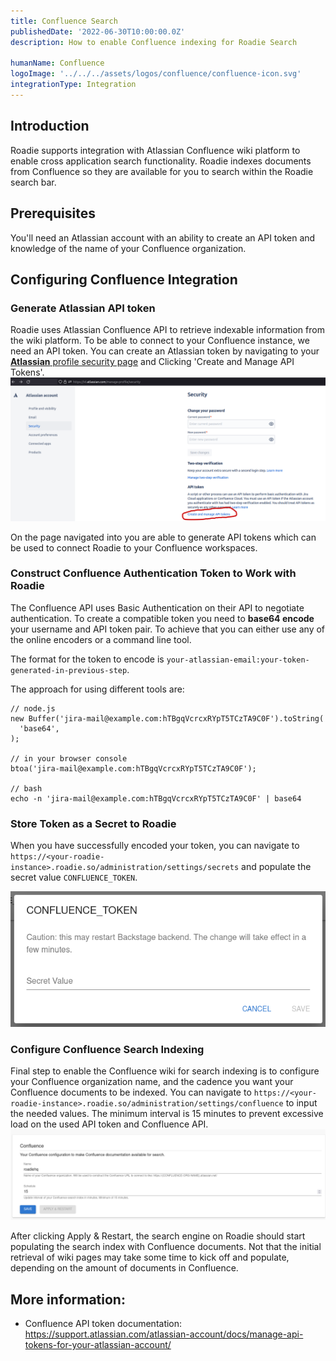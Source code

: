 ```yaml
---
title: Confluence Search
publishedDate: '2022-06-30T10:00:00.0Z'
description: How to enable Confluence indexing for Roadie Search

humanName: Confluence
logoImage: '../../../assets/logos/confluence/confluence-icon.svg'
integrationType: Integration
---
```


## Introduction

Roadie supports integration with Atlassian Confluence wiki platform to enable cross application search functionality. Roadie indexes documents from Confluence so they are available for you to search within the Roadie search bar. 


## Prerequisites

You'll need an Atlassian account with an ability to create an API token and knowledge of the name of your Confluence organization.

## Configuring Confluence Integration

### Generate Atlassian API token

Roadie uses Atlassian Confluence API to retrieve indexable information from the wiki platform. To be able to connect to your Confluence instance, we need an API token. 
You can create an Atlassian token by navigating to your [**Atlassian** profile security page](https://id.atlassian.com/manage-profile/security) and Clicking 'Create and Manage API Tokens'.
![Creating an Atlassian token](./confluence_api_token_generation.png)


On the page navigated into you are able to generate API tokens which can be used to connect Roadie to your Confluence workspaces.


### Construct Confluence Authentication Token to Work with Roadie

The Confluence API uses Basic Authentication on their API to negotiate authentication. To create a compatible token you need to **base64 encode** your username and API token pair. To achieve that you can either use any of the online encoders or a command line tool. 

The format for the token to encode is `your-atlassian-email:your-token-generated-in-previous-step`.

The approach for using different tools are:
```
// node.js
new Buffer('jira-mail@example.com:hTBgqVcrcxRYpT5TCzTA9C0F').toString(
  'base64',
);

// in your browser console
btoa('jira-mail@example.com:hTBgqVcrcxRYpT5TCzTA9C0F');

// bash
echo -n 'jira-mail@example.com:hTBgqVcrcxRYpT5TCzTA9C0F' | base64
```


### Store Token as a Secret to Roadie

When you have successfully encoded your token, you can navigate to `https://<your-roadie-instance>.roadie.so/administration/settings/secrets` and populate the secret value `CONFLUENCE_TOKEN`.

![Confluence Secret Token Screen](./confluence_secret.png)

### Configure Confluence Search Indexing

Final step to enable the Confluence wiki for search indexing is to configure your Confluence organization name, and the cadence you want your Confluence documents to be indexed. You can navigate to `https://<your-roadie-instance>.roadie.so/administration/settings/confluence` to input the needed values. The minimum interval is 15 minutes to prevent excessive load on the used API token and Confluence API. 
![Confluence Search Indexing Configuration](./confluence_settings.png)

After clicking Apply & Restart, the search engine on Roadie should start populating the search index with Confluence documents. Not that the initial retrieval of wiki pages may take some time to kick off and populate, depending on the amount of documents in Confluence.


## More information:

* Confluence API token documentation: https://support.atlassian.com/atlassian-account/docs/manage-api-tokens-for-your-atlassian-account/
